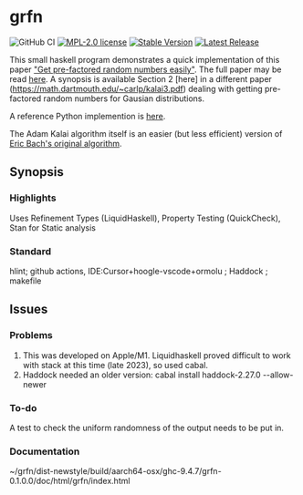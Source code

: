 # grfn
![GitHub CI](https://img.shields.io/github/actions/workflow/status/threeeyedgod/GRFN/ci.yml)
 [![MPL-2.0 license](https://img.shields.io/badge/license-MPL--2.0-blue.svg)](https://github.com/threeeyedgod/GRFN/blob/main/LICENSE)
[![Stable Version](https://img.shields.io/github/v/tag/ThreeEyedGod/GRFN)](https://img.shields.io/github/v/tag/ThreeEyedGod/grfn)
[![Latest Release](https://img.shields.io/github/v/release/ThreeEyedGod/GRFN?color=%233D9970)](https://img.shields.io/github/v/release/ThreeEyedGod/grfn?color=%233D9970)


This small haskell program demonstrates a quick implementation of this paper ["Get pre-factored random numbers easily"](https://twitter.com/michael_nielsen/status/1724854680990486780?s=20). The full paper may be read [here](https://link.springer.com/content/pdf/10.1007/s00145-003-0051-5.pdf).
A synopsis is available Section 2 [here] in a different paper (https://math.dartmouth.edu/~carlp/kalai3.pdf) dealing with getting pre-factored random numbers for Gausian distributions.

A reference Python implemention is [here](https://www.johndcook.com/blog/2023/11/17/factored-random-numbers/).

The Adam Kalai algorithm itself is an easier (but less efficient) version of [Eric Bach's original algorithm](https://pages.cs.wisc.edu/~cs812-1/pfrn.pdf). 

Synopsis
---------
### Highlights
Uses Refinement Types (LiquidHaskell), Property Testing (QuickCheck), Stan for Static analysis

### Standard
hlint; github actions, IDE:Cursor+hoogle-vscode+ormolu ; Haddock ; makefile

Issues
-------
### Problems
1. This was developed on Apple/M1. Liquidhaskell proved difficult to work with stack at this time (late 2023), so used cabal. 
2. Haddock needed an older version: cabal install haddock-2.27.0 --allow-newer

### To-do
A test to check the uniform randomness of the output needs to be put in. 

### Documentation
  ~/grfn/dist-newstyle/build/aarch64-osx/ghc-9.4.7/grfn-0.1.0.0/doc/html/grfn/index.html

